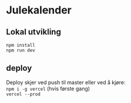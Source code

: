 # Julekalender

## Lokal utvikling

`npm install`  
`npm run dev`

## deploy

Deploy skjer ved push til master eller ved å kjøre:  
`npm i -g vercel` (hvis første gang)  
`vercel --prod`
